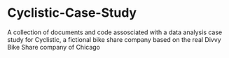 # Cyclistic-Case-Study
A collection of documents and code assosciated with a data analysis case study for Cyclistic, a fictional bike share company based on the real Divvy Bike Share company of Chicago

